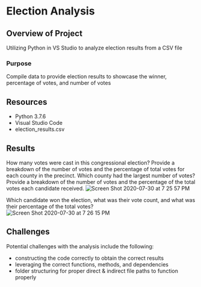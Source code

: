 # Election Analysis

## Overview of Project
Utilizing Python in VS Studio to analyze election results from a CSV file

### Purpose
Compile data to provide election results to showcase the winner, percentage of votes, and number of votes

## Resources
- Python 3.7.6
- Visual Studio Code
- election_results.csv

## Results

How many votes were cast in this congressional election?
Provide a breakdown of the number of votes and the percentage of total votes for each county in the precinct.
Which county had the largest number of votes?
Provide a breakdown of the number of votes and the percentage of the total votes each candidate received.
![Screen Shot 2020-07-30 at 7 25 57 PM](https://user-images.githubusercontent.com/67982071/88984056-a3048380-d29a-11ea-9983-002ecc071d97.png)

Which candidate won the election, what was their vote count, and what was their percentage of the total votes?
![Screen Shot 2020-07-30 at 7 26 15 PM](https://user-images.githubusercontent.com/67982071/88984064-a5ff7400-d29a-11ea-89ae-a5382178e368.png)

## Challenges
Potential challenges with the analysis include the following:
- constructing the code correctly to obtain the correct results
- leveraging the correct functions, methods, and dependencies 
- folder structuring for proper direct & indirect file paths to function properly
